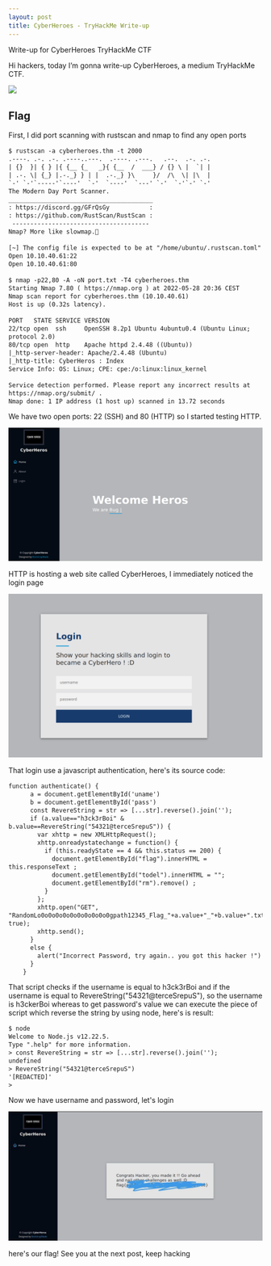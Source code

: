 ```yaml
---
layout: post
title: CyberHeroes - TryHackMe Write-up
---
```


Write-up for CyberHeroes TryHackMe CTF

Hi hackers, today I’m gonna write-up CyberHeroes, a medium TryHackMe CTF.

![](https://tryhackme-images.s3.amazonaws.com/room-icons/e8874c2d58c8ff0df78b5183fb828c81.png)

## Flag
First, I did port scanning with rustscan and nmap to find any open ports
```
$ rustscan -a cyberheroes.thm -t 2000
.----. .-. .-. .----..---.  .----. .---.   .--.  .-. .-.
| {}  }| { } |{ {__ {_   _}{ {__  /  ___} / {} \ |  `| |
| .-. \| {_} |.-._} } | |  .-._} }\     }/  /\  \| |\  |
`-' `-'`-----'`----'  `-'  `----'  `---' `-'  `-'`-' `-'
The Modern Day Port Scanner.
________________________________________
: https://discord.gg/GFrQsGy           :
: https://github.com/RustScan/RustScan :
 --------------------------------------
Nmap? More like slowmap.🐢

[~] The config file is expected to be at "/home/ubuntu/.rustscan.toml"
Open 10.10.40.61:22
Open 10.10.40.61:80

$ nmap -p22,80 -A -oN port.txt -T4 cyberheroes.thm
Starting Nmap 7.80 ( https://nmap.org ) at 2022-05-28 20:36 CEST
Nmap scan report for cyberheroes.thm (10.10.40.61)
Host is up (0.32s latency).

PORT   STATE SERVICE VERSION
22/tcp open  ssh     OpenSSH 8.2p1 Ubuntu 4ubuntu0.4 (Ubuntu Linux; protocol 2.0)
80/tcp open  http    Apache httpd 2.4.48 ((Ubuntu))
|_http-server-header: Apache/2.4.48 (Ubuntu)
|_http-title: CyberHeros : Index
Service Info: OS: Linux; CPE: cpe:/o:linux:linux_kernel

Service detection performed. Please report any incorrect results at https://nmap.org/submit/ .
Nmap done: 1 IP address (1 host up) scanned in 13.72 seconds
```

We have two open ports: 22 (SSH) and 80 (HTTP) so I started testing HTTP.

![](https://raw.githubusercontent.com/0xShushu/0xShushu.github.io/master/_posts/img_cyberheroes/imagine_sito.png)

HTTP is hosting a web site called CyberHeroes, I immediately noticed the login page

![](https://raw.githubusercontent.com/0xShushu/0xShushu.github.io/master/_posts/img_cyberheroes/login.png)

That login use a javascript authentication, here's its source code:

```
function authenticate() {
      a = document.getElementById('uname')
      b = document.getElementById('pass')
      const RevereString = str => [...str].reverse().join('');
      if (a.value=="h3ck3rBoi" & b.value==RevereString("54321@terceSrepuS")) { 
        var xhttp = new XMLHttpRequest();
        xhttp.onreadystatechange = function() {
          if (this.readyState == 4 && this.status == 200) {
            document.getElementById("flag").innerHTML = this.responseText ;
            document.getElementById("todel").innerHTML = "";
            document.getElementById("rm").remove() ;
          }
        };
        xhttp.open("GET", "RandomLo0o0o0o0o0o0o0o0o0o0gpath12345_Flag_"+a.value+"_"+b.value+".txt", true);
        xhttp.send();
      }
      else {
        alert("Incorrect Password, try again.. you got this hacker !")
      }
    }
```

That script checks if the username is equal to h3ck3rBoi and if the username is equal to RevereString("54321@terceSrepuS"), so the username is h3ckerBoi whereas to get password's value we can
execute the piece of script which reverse the string by using node, here's is result:
```
$ node
Welcome to Node.js v12.22.5.
Type ".help" for more information.
> const RevereString = str => [...str].reverse().join('');
undefined
> RevereString("54321@terceSrepuS")
'[REDACTED]'
> 
```
Now we have username and password, let's login

![](https://raw.githubusercontent.com/0xShushu/0xShushu.github.io/master/_posts/img_cyberheroes/post.jpg)

here's our flag! See you at the next post, keep hacking
